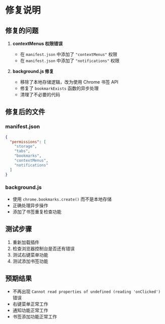 # 修复说明

## 修复的问题

1. **contextMenus 权限错误**
   - 在 `manifest.json` 中添加了 `"contextMenus"` 权限
   - 在 `manifest.json` 中添加了 `"notifications"` 权限

2. **background.js 修复**
   - 移除了本地存储逻辑，改为使用 Chrome 书签 API
   - 修复了 `bookmarkExists` 函数的异步处理
   - 清理了不必要的代码

## 修复后的文件

### manifest.json
```json
{
  "permissions": [
    "storage",
    "tabs",
    "bookmarks",
    "contextMenus",
    "notifications"
  ]
}
```

### background.js
- 使用 `chrome.bookmarks.create()` 而不是本地存储
- 正确处理异步操作
- 添加了书签重复检查功能

## 测试步骤

1. 重新加载插件
2. 检查浏览器控制台是否还有错误
3. 测试右键菜单功能
4. 测试添加书签功能

## 预期结果

- 不再出现 `Cannot read properties of undefined (reading 'onClicked')` 错误
- 右键菜单正常工作
- 通知功能正常工作
- 书签添加功能正常工作
